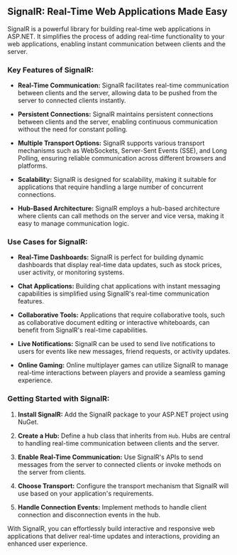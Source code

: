 ## SignalR: Real-Time Web Applications Made Easy

SignalR is a powerful library for building real-time web applications in ASP.NET. It simplifies the process of adding real-time functionality to your web applications, enabling instant communication between clients and the server.

### Key Features of SignalR:

- **Real-Time Communication:** SignalR facilitates real-time communication between clients and the server, allowing data to be pushed from the server to connected clients instantly.

- **Persistent Connections:** SignalR maintains persistent connections between clients and the server, enabling continuous communication without the need for constant polling.

- **Multiple Transport Options:** SignalR supports various transport mechanisms such as WebSockets, Server-Sent Events (SSE), and Long Polling, ensuring reliable communication across different browsers and platforms.

- **Scalability:** SignalR is designed for scalability, making it suitable for applications that require handling a large number of concurrent connections.

- **Hub-Based Architecture:** SignalR employs a hub-based architecture where clients can call methods on the server and vice versa, making it easy to manage communication logic.

### Use Cases for SignalR:

- **Real-Time Dashboards:** SignalR is perfect for building dynamic dashboards that display real-time data updates, such as stock prices, user activity, or monitoring systems.

- **Chat Applications:** Building chat applications with instant messaging capabilities is simplified using SignalR's real-time communication features.

- **Collaborative Tools:** Applications that require collaborative tools, such as collaborative document editing or interactive whiteboards, can benefit from SignalR's real-time capabilities.

- **Live Notifications:** SignalR can be used to send live notifications to users for events like new messages, friend requests, or activity updates.

- **Online Gaming:** Online multiplayer games can utilize SignalR to manage real-time interactions between players and provide a seamless gaming experience.

### Getting Started with SignalR:

1. **Install SignalR:** Add the SignalR package to your ASP.NET project using NuGet.

2. **Create a Hub:** Define a hub class that inherits from `Hub`. Hubs are central to handling real-time communication between clients and the server.

3. **Enable Real-Time Communication:** Use SignalR's APIs to send messages from the server to connected clients or invoke methods on the server from clients.

4. **Choose Transport:** Configure the transport mechanism that SignalR will use based on your application's requirements.

5. **Handle Connection Events:** Implement methods to handle client connection and disconnection events in the hub.

With SignalR, you can effortlessly build interactive and responsive web applications that deliver real-time updates and interactions, providing an enhanced user experience.
